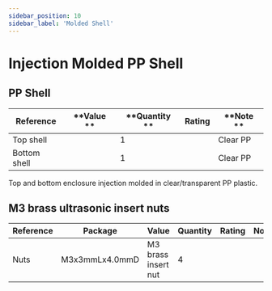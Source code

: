 ```yaml
---
sidebar_position: 10
sidebar_label: 'Molded Shell'
---
```


# Injection Molded PP Shell

## PP Shell


|**Reference**  |**Value  **|**Quantity  **|**Rating**  |**Note  **|
|-|-|-|-|-|
|Top shell  ||1  ||Clear PP|
|Bottom shell||1||Clear PP|

Top and bottom enclosure injection molded in clear/transparent PP plastic. 

## M3 brass ultrasonic insert nuts

|**Reference**|**Package**|**Value**|**Quantity**|**Rating**|**Note**|
|-|-|-|-|-|-|
|Nuts  |M3x3mmLx4.0mmD|M3 brass insert nut  |4  ||
